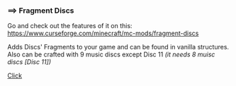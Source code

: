 ### ==> Fragment Discs
Go and check out the features of it on this: https://www.curseforge.com/minecraft/mc-mods/fragment-discs

Adds Discs' Fragments to your game and can be found in vanilla structures.
Also can be crafted with 9 music discs except Disc 11 _(it needs 8 muisc discs [Disc 11])_

[Click](https://img.shields.io/github/v/release/PSGitHubUser1/fragment-discs?include_prereleases&style=for-the-badge)
